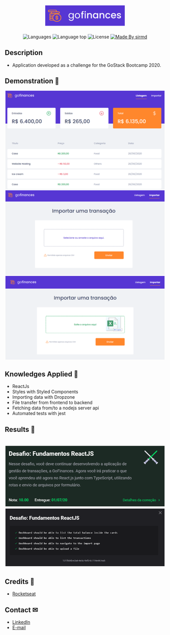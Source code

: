 <h1 align="center">
  <img width="250" src=".github/logo.png"/>
</h1>

<p align="center">
  <img alt="Languages" title="Languages" src="https://img.shields.io/github/languages/count/sirmd/gostack-go-finance" />

  <img alt="Language top" title="Language top" title="Made By sirmd"  src="https://img.shields.io/github/languages/top/sirmd/gostack-go-finance" />

  <img alt="License" src="https://img.shields.io/static/v1?label=license&message=MIT&color=282A36">

  <a href="https://github.com/sirmd">
    <img alt="Made By sirmd" title="Made By sirmd" src="https://img.shields.io/badge/Made%20by-sirmd-blue" alt="Made by sirmd" />
  <a>
</p>

## Description
  - Application developed as a challenge for the GoStack Bootcamp 2020.


## Demonstration 📱
<p align="center">
  <img width="500" src=".github/listagem.png"/>
  <img width="500" src=".github/importar.png"/>
  <img width="500" src=".github/importando.png"/>
</p>

## Knowledges Applied 🚀
 - ReactJs
 - Styles with Styled Components
 - Importing data with Dropzone
 - File transfer from frontend to backend
 - Fetching data from/to a nodejs server api
 - Automated tests with jest
 
## Results 🤞
<h1 align="center">
  <img width="500" src=".github/tests1.png"/>
  <img width="500" src=".github/tests.png"/>
</h1>

## Credits 👏
  - <a target="_blank" href="https://rocketseat.com.br">Rocketseat</a>

## Contact ✉
  - <a target="_blank" href="https://www.linkedin.com/in/mateus-campos-deitos-42688864//">LinkedIn</a>
  - <a target="_blank" href="mailto:matdeitos@gmail.com">E-mail</a>
